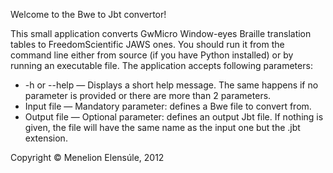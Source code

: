 Welcome to the Bwe to Jbt convertor!

This small application converts GwMicro Window-eyes Braille translation tables to FreedomScientific JAWS ones.
You should run it from the command line either from source (if you have Python installed) or by running an executable file.
The application accepts following parameters:
- -h or --help — Displays a short help message. The same happens if no parameter is provided or there are more than 2 parameters.
- Input file — Mandatory parameter: defines a Bwe file to convert from.
- Output file — Optional parameter: defines an output Jbt file. If nothing is given, the file will have the same name as the input one but the .jbt extension.

Copyright © Menelion Elensúle, 2012